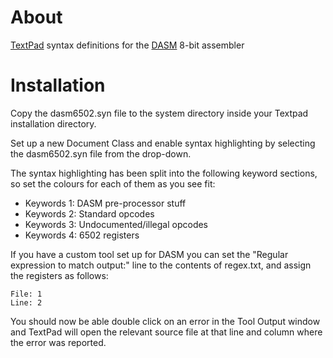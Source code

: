 # About

[TextPad][1] syntax definitions for the [DASM][2] 8-bit assembler

# Installation

Copy the dasm6502.syn file to the system directory inside your Textpad
installation directory.

Set up a new Document Class and enable syntax highlighting by selecting the
dasm6502.syn file from the drop-down.

The syntax highlighting has been split into the following keyword sections,
so set the colours for each of them as you see fit:

 * Keywords 1: DASM pre-processor stuff
 * Keywords 2: Standard opcodes
 * Keywords 3: Undocumented/illegal opcodes
 * Keywords 4: 6502 registers

If you have a custom tool set up for DASM you can set the "Regular expression
to match output:" line to the contents of regex.txt, and assign the registers
as follows:

	File: 1
	Line: 2

You should now be able double click on an error in the Tool Output window and
TextPad will open the relevant source file at that line and column where the
error was reported.

[1]: https://www.textpad.com
[2]: http://dasm-dillon.sourceforge.net/
